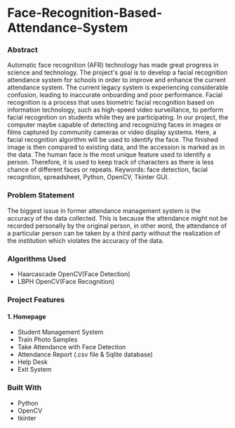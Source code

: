 # Face-Recognition-Based-Attendance-System


### Abstract
Automatic face recognition (AFR) technology has made great progress in science and technology. The project's goal is to develop a facial recognition attendance system for schools in order to improve and enhance the current attendance system. The current legacy system is experiencing considerable confusion, leading to inaccurate onboarding and poor performance. Facial recognition is a process that uses biometric facial recognition based on information technology, such as high-speed video surveillance, to perform facial recognition on students while they are participating. In our project, the computer maybe capable of detecting and recognizing faces in images or films captured by community cameras or video display systems. Here, a facial recognition algorithm will be used to identify the face. The finished image is then compared to existing data, and the accession is marked as in the data. The human face is the most unique feature used to identify a person. Therefore, it is used to keep track of characters as there is less chance of different faces or repeats.
Keywords: face detection, facial recognition, spreadsheet, Python, OpenCV, Tkinter GUI. 

### Problem Statement
The biggest issue in former attendance management system is the accuracy of the data collected. This is because the attendance might not be recorded personally by the original person, in other word, the attendance of a particular person can be taken by a third party without the realization of the institution which violates the accuracy of the data. 


### Algorithms Used
* Haarcascade OpenCV(Face Detection)
* LBPH OpenCV(Face Recognition)


### Project Features
#### 1. Homepage
* Student Management System
* Train Photo Samples
* Take Attendance with Face Detection
* Attendance Report (.csv file & Sqlite database)
* Help Desk
* Exit System


### Built With
* Python
* OpenCV
* tkinter

